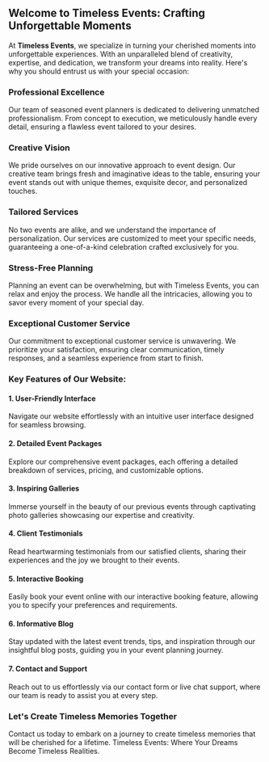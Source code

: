 ## Welcome to Timeless Events: Crafting Unforgettable Moments

At **Timeless Events**, we specialize in turning your cherished moments into unforgettable experiences. With an unparalleled blend of creativity, expertise, and dedication, we transform your dreams into reality. Here's why you should entrust us with your special occasion:

### **Professional Excellence**
Our team of seasoned event planners is dedicated to delivering unmatched professionalism. From concept to execution, we meticulously handle every detail, ensuring a flawless event tailored to your desires.

### **Creative Vision**
We pride ourselves on our innovative approach to event design. Our creative team brings fresh and imaginative ideas to the table, ensuring your event stands out with unique themes, exquisite decor, and personalized touches.

### **Tailored Services**
No two events are alike, and we understand the importance of personalization. Our services are customized to meet your specific needs, guaranteeing a one-of-a-kind celebration crafted exclusively for you.

### **Stress-Free Planning**
Planning an event can be overwhelming, but with Timeless Events, you can relax and enjoy the process. We handle all the intricacies, allowing you to savor every moment of your special day.

### **Exceptional Customer Service**
Our commitment to exceptional customer service is unwavering. We prioritize your satisfaction, ensuring clear communication, timely responses, and a seamless experience from start to finish.

### **Key Features of Our Website:**

#### 1. **User-Friendly Interface**
   Navigate our website effortlessly with an intuitive user interface designed for seamless browsing.

#### 2. **Detailed Event Packages**
   Explore our comprehensive event packages, each offering a detailed breakdown of services, pricing, and customizable options.

#### 3. **Inspiring Galleries**
   Immerse yourself in the beauty of our previous events through captivating photo galleries showcasing our expertise and creativity.

#### 4. **Client Testimonials**
   Read heartwarming testimonials from our satisfied clients, sharing their experiences and the joy we brought to their events.

#### 5. **Interactive Booking**
   Easily book your event online with our interactive booking feature, allowing you to specify your preferences and requirements.

#### 6. **Informative Blog**
   Stay updated with the latest event trends, tips, and inspiration through our insightful blog posts, guiding you in your event planning journey.

#### 7. **Contact and Support**
   Reach out to us effortlessly via our contact form or live chat support, where our team is ready to assist you at every step.

### **Let's Create Timeless Memories Together**
Contact us today to embark on a journey to create timeless memories that will be cherished for a lifetime. Timeless Events: Where Your Dreams Become Timeless Realities.